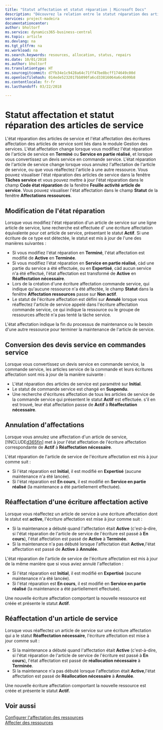 ```yaml
---
title: "Statut affectation et statut réparation | Microsoft Docs"
description: "Découvrez la relation entre le statut réparation des articles de service et le statut affectation des écritures d'affectation associées."
services: project-madeira
documentationcenter: 
author: bholtorf
ms.service: dynamics365-business-central
ms.topic: article
ms.devlang: na
ms.tgt_pltfrm: na
ms.workload: na
ms.search.keywords: resources, allocation, status, repairs
ms.date: 10/01/2018
ms.author: bholtorf
ms.translationtype: HT
ms.sourcegitcommit: d7fb34e1c9428a64c71ff47be8bcff174649c00d
ms.openlocfilehash: 014ede5232017bb090fa6cd33816064a6c4b99b8
ms.contentlocale: fr-fr
ms.lasthandoff: 03/22/2018

---
```

# <a name="allocation-status-and-repair-status-of-service-items"></a>Statut affectation et statut réparation des articles de service
L'état réparation des articles de service et l'état affectation des écritures affectation des articles de service sont liés dans le module Gestion des services. L'état affectation change lorsque vous modifiez l'état réparation de l'article de service en **Terminé** ou **Service en partie réalisé**, et lorsque vous convertissez un devis service en commande service. L'état réparation de l'article de service change lorsque vous annulez l'affectation de l'article de service, ou que vous réaffectez l'article à une autre ressource. Vous pouvez visualiser l'état réparation des articles de service dans la fenêtre **Tâches service** et vous pouvez mettre à jour l'état réparation dans le champ **Code état réparation** de la fenêtre **Feuille activité article de service**. Vous pouvez visualiser l'état affectation dans le champ **Statut** de la fenêtre **Affectations ressources**.  
  
## <a name="changing-repair-status"></a>Modification de l'état réparation  
Lorsque vous modifiez l'état réparation d'un article de service sur une ligne article de service, lune recherche est effectuée d' une écriture affectation équivalente pour cet article de service, présentant le statut **Actif**. Si une écriture de ce type est détectée, le statut est mis à jour de l'une des manières suivantes :  
  
* Si vous modifiez l'état réparation en **Terminé**, l'état affectation est modifié de **Active** en **Terminée**.  
* Si vous modifiez l'état réparation en **Service en partie réalisé**, càd une partie du service a été effectuée, ou en **Expertisé**, càd aucun service n'a été effectué, l'état affectation est transformé de **Active** en **Réaffectation nécessaire**.  
* Lors de la création d'une écriture affectation commande service, qui indique qu'aucune ressource n'a été affectée, le champ **Statut** dans la fenêtre **Affectation ressources** passe sur **Non actif**.  
* Le statut de l'écriture affectation est défini sur **Annulé** lorsque vous réaffectez l'article de service appelé dans l'écriture affectation commande service, ce qui indique la ressource ou le groupe de ressources affecté n'a pas tenté la tâche service.  
  
L'état affectation indique la fin du processus de maintenance ou le besoin d'une autre ressource pour terminer la maintenance de l'article de service.  
  
## <a name="converting-service-quotes-to-service-orders"></a>Conversion des devis service en commandes service  
Lorsque vous convertissez un devis service en commande service, la commande service, les articles service de la commande et leurs écritures affectation sont mis à jour de la manière suivante :  
  
* L'état réparation des articles de service est paramétré sur **Initial**.  
* Le statut de commande service est changé en **Suspendu**.  
* Une recherche d'écritures affectation de tous les articles de service de la commande service qui présentent le statut **Actif** est effectuée. s'il en est trouvé, leur état affectation passe de **Actif** à **Réaffectation nécessaire**.  
  
## <a name="canceling-allocations"></a>Annulation d'affectations  
Lorsque vous annulez une affectation d'un article de service, [!INCLUDE[d365fin](includes/d365fin_md.md)] met à jour l'état affectation de l'écriture affectation correspondante de **Actif** à **Réaffectation nécessaire**.

L'état réparation de l'article de service de l'écriture affectation est mis à jour comme suit :  
  
* Si l'état réparation est **Initial**, il est modifié en **Expertisé** (aucune maintenance n'a été lancée).  
* Si l'état réparation est **En cours**, il est modifié en **Service en partie réalisé** (la maintenance a été partiellement effectuée).  
  
## <a name="reallocating-an-active-allocation-entry"></a>Réaffectation d'une écriture affectation active  
Lorsque vous réaffectez un article de service à une écriture affectation dont le statut est **active**, l'écriture affectation est mise à jour comme suit :  
  
* Si la maintenance a débuté quand l'affectation était **Active** (c'est-à-dire, si l'état réparation de l'article de service de l'écriture est passé à **En cours**), l'état affectation est passé de **Active** à **Terminée**.  
* Si la maintenance n'a pas débuté lorsque l'affectation était **Active**,l'état affectation est passé de **Active** à **Annulée**.  
  
L'état réparation de l'article de service de l'écriture affectation est mis à jour de la même manière que si vous aviez annulé l'affectation :  
  
* Si l'état réparation est **Initial**, il est modifié en **Expertisé** (aucune maintenance n'a été lancée).  
* Si l'état réparation est **En cours**, il est modifié en **Service en partie réalisé** (la maintenance a été partiellement effectuée).  
  
Une nouvelle écriture affectation comportant la nouvelle ressource est créée et présente le statut **Actif**.  
  
## <a name="reallocating-a-service-item"></a>Réaffectation d'un article de service  
Lorsque vous réaffectez un article de service sur une écriture affectation qui a le statut **Réaffectation nécessaire**, l'écriture affectation est mise à jour comme suit :  
  
* Si la maintenance a débuté quand l'affectation était **Active** (c'est-à-dire, si l'état réparation de l'article de service de l'écriture est passé à **En cours**), l'état affectation est passé de **réallocation nécessaire** à **Terminée**.  
* Si la maintenance n'a pas débuté lorsque l'affectation était **Active**,l'état affectation est passé de **Réallocation nécessaire** à **Annulée**.  
  
Une nouvelle écriture affectation comportant la nouvelle ressource est créée et présente le statut **Actif**.  
  
## <a name="see-also"></a>Voir aussi  
[Configurer l'affectation des ressources](service-how-setup-resource-allocation.md)  
[Affecter des ressources](service-how-to-allocate-resources.md)  


